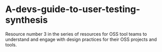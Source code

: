 # A-devs-guide-to-user-testing-synthesis
Resource number 3 in the series of resources for OSS tool teams to understand and engage with design practices for their OSS projects and tools. 
